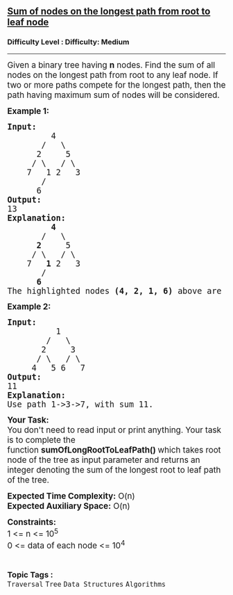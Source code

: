<h2><a href="https://www.geeksforgeeks.org/problems/sum-of-the-longest-bloodline-of-a-tree/1?page=2&category=Tree&sortBy=submissions">Sum of nodes on the longest path from root to leaf node</a></h2><h3>Difficulty Level : Difficulty: Medium</h3><hr><div class="problems_problem_content__Xm_eO"><p><span style="font-size: 14pt;">Given a binary tree having <strong>n</strong> nodes. Find the sum of all nodes on the longest path from root to any leaf node. If two or more paths compete for the longest path, then the path having maximum sum of nodes will be considered.</span></p>
<p><span style="font-size: 14pt;"><strong>Example 1:</strong></span></p>
<pre><span style="font-size: 14pt;"><strong>Input:</strong> 
         4        
       /   \       
      2     5      
     / \   / \     
    7   1 2   3    
       /
      6
<strong>Output:</strong> <br>13
<strong>Explanation:</strong>
         <strong>4</strong>        
       /   \       
      <strong>2</strong>     5      
     / \   / \     
    7   <strong>1 </strong>2   3  
       /
      <strong>6</strong>
The highlighted nodes <strong>(4, 2, 1, 6)</strong> above are part of the longest root to leaf path having sum = (4 + 2 + 1 + 6) = 13</span></pre>
<p><span style="font-size: 14pt;"><strong>Example 2:</strong></span></p>
<pre><span style="font-size: 14pt;"><strong>Input: </strong>
&nbsp;         1
&nbsp;       /   \
&nbsp;      2     3
&nbsp;     / \   / \
&nbsp;    4   5 6   7
<strong>Output: <br></strong>11<br><strong>Explanation:</strong><br>Use path 1-&gt;3-&gt;7, with sum 11.</span></pre>
<p><span style="font-size: 14pt;"><strong>Your Task:</strong></span><br><span style="font-size: 14pt;">You don't need to read input or print anything. Your task is to complete the function&nbsp;<strong>sumOfLongRootToLeafPath</strong><strong>()&nbsp;</strong>which takes root node of the tree as input parameter and returns an integer denoting the sum of the longest root to leaf path of the tree.</span></p>
<p><span style="font-size: 14pt;"><strong>Expected Time Complexity:</strong> O(n)<br><strong>Expected Auxiliary Space:</strong> O(n)</span></p>
<p><span style="font-size: 14pt;"><strong>Constraints:</strong><br>1 &lt;= n</span><span style="font-size: 14pt;"> &lt;= 10<sup>5</sup><br><span style="font-size: 14pt;">0 &lt;= d</span>ata of each node &lt;= 10<sup>4</sup><br></span></p></div><br><p><span style=font-size:18px><strong>Topic Tags : </strong><br><code>Traversal</code>&nbsp;<code>Tree</code>&nbsp;<code>Data Structures</code>&nbsp;<code>Algorithms</code>&nbsp;